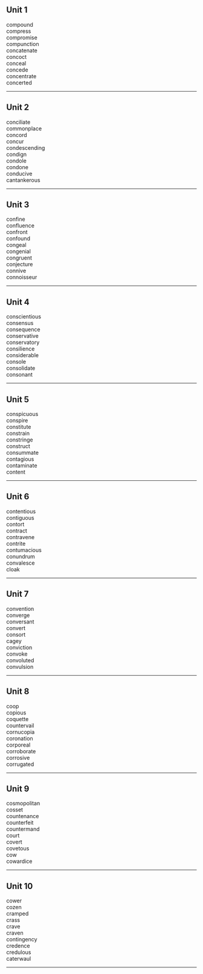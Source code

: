 ## Unit 1  

compound  
compress  
compromise  
compunction  
concatenate  
concoct  
conceal  
concede  
concentrate  
concerted  

-----

## Unit 2 

conciliate  
commonplace  
concord  
concur  
condescending  
condign  
condole  
condone  
conducive  
cantankerous  

-----

## Unit 3

confine  
confluence  
confront  
confound  
congeal  
congenial  
congruent  
conjecture  
connive  
connoisseur    

-----  

## Unit 4 

conscientious  
consensus  
consequence  
conservative  
conservatory  
consilience  
considerable  
console  
consolidate  
consonant  

-----

## Unit 5

conspicuous  
conspire  
constitute  
constrain   
constringe  
construct  
consummate  
contagious  
contaminate  
content  

-----

## Unit 6

contentious  
contiguous  
contort  
contract  
contravene  
contrite  
contumacious  
conundrum  
convalesce  
cloak  

-----

## Unit 7

convention  
converge  
conversant  
convert  
consort  
cagey  
conviction  
convoke  
convoluted  
convulsion  

-----

## Unit 8

coop  
copious  
coquette  
countervail  
cornucopia  
coronation  
corporeal  
corroborate  
corrosive  
corrugated  

-----

## Unit 9

cosmopolitan  
cosset  
countenance  
counterfeit  
countermand  
court  
covert  
covetous  
cow  
cowardice  

-----

## Unit 10

cower  
cozen  
cramped  
crass  
crave  
craven  
contingency  
credence  
credulous  
caterwaul  

-----
